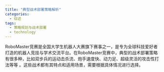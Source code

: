 ```yaml
---  
title: "典型战术部署策略解析"  
categories:  
  - 综述  
tags: 
  - 策略规划与战术部署 
  - technology  
---  
```


RoboMaster竞赛是全国大学生机器人大赛旗下赛事之一，是专为全球科技爱好者打造的机器人竞技与学术交流平台。在RoboMaster竞赛中，典型的战术部署策略有很多种，比如双步兵的运动击杀流、炮手速度快、动力足、超级灵活的攻击性打法等等 。这些战术都有其特点和适用场景，需要根据具体情况进行选择。 
